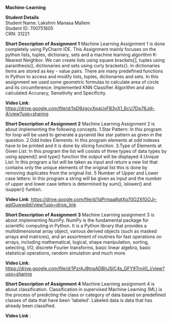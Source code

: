**Machine-Learning**

**Student Details**<br />
Student Name: Lakshmi Manasa Mallem <br />
Student  ID: 700751605 <br />
CRN: 31221 <br />

**Short Description of Assignment 1**
Machine Learning Assignment 1 is done completely using PyCharm IDE. This Assignment mainly focuses on the python lists, tuples, dictionary, sets and a machine learning algorithm K-Nearest Neighbor. We can create lists using square brackets[], tuples using paranthesis(), dictionaries and sets using curly brackets{}. In dictionaries items are stored as key - value pairs. There are many predefined functions in Python to access and modify lists, tuples, dictionaries and sets. In this assignment we used some geometric formulas to calculate area of circle and its circumference. Implemented KNN Classifier Algorithm and also calculated Accuracy, Sensitivity and Specificity.

 **Video Link**: https://drive.google.com/file/d/1pD9zgcvXpaUxFB3vX1_6cU7Dp76Jdj-4/view?usp=sharing

 **Short Description of Assignment 2**
Machine Learning Assignment 2 is about implementing the following concepts. 1.Star Pattern: In this program for loop will be used to generate a pyramid like star pattern as given in the question. 2.Odd Index Elements: In this program elements at odd indexes have to be printed and it is done by slicing function. 3.Type of Elements at Given List: In this program the list will cosists of three types of data types by using append() and type() function the output will be displayed 4.Unique List: In this program a list will be taken as input and return a new list that contains only the unique elements of the original list this is done by removing duplicates from the original list. 5 Number of Upper and Lower case letters: In this program a string will be given as input and the number of upper and lower case letters is determined by sum(), islower() and isupper() funtion.

**Video Link**: https://drive.google.com/file/d/1dPrmaa8gtXg70O2XfGOJr-agIGuwwddj/view?usp=drive_link

 **Short Description of Assignment 3**
Machine Learning assignment 3 is about implementing NumPy. NumPy is the fundamental package for scientific computing in Python. It is a Python library that provides a multidimensional array object, various derived objects (such as masked arrays and matrices), and an assortment of routines for fast operations on arrays, including mathematical, logical, shape manipulation, sorting, selecting, I/O, discrete Fourier transforms, basic linear algebra, basic statistical operations, random simulation and much more. 

**Video Link**: https://drive.google.com/file/d/1PzrAJ8tnsADBhJSlC4s_GFY9Troji0_j/view?usp=sharing

**Short Description of Assignment 4**
Machine Learning assignment 4 is about classification. Classification in supervised Machine Learning (ML) is the process of predicting the class or category of data based on predefined classes of data that have been 'labeled'. Labeled data is data that has already been classified.

**Video Link** :
